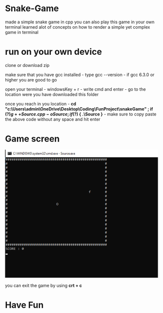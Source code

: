 # Snake-Game
made a simple snake game in cpp you can also play this game in your own terminal
learned alot of concepts on how to render a simple yet complex game in terminal

# run on your own device 
clone or download zip

make sure that you have gcc installed 
    - type gcc --version
    - if gcc 6.3.0  or higher you are good to go

open your terminal 
    - windowsKey + r
    - write cmd and enter
    - go to the location were you have downloaded this folder

once you reach in you location 
    - **cd "c:\Users\admin\OneDrive\Desktop\Coding\FunProject\snakeGame\" ; if ($?) { g++ Source.cpp -o Source } ; if ($?) { .\Source }**
    - make sure to copy paste the above code without any space and hit enter

# Game screen
<img src="./initalScreen.png"><br/>


you can exit the game by using **crt + c** 

# Have Fun 